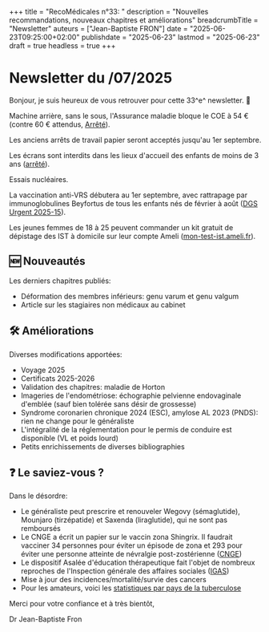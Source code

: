 +++
title = "RecoMédicales n°33: "
description = "Nouvelles recommandations, nouveaux chapitres et améliorations"
breadcrumbTitle = "Newsletter"
auteurs = ["Jean-Baptiste FRON"]
date = "2025-06-23T09:25:00+02:00"
publishdate = "2025-06-23"
lastmod = "2025-06-23"
draft = true
headless = true
+++

# Newsletter du /07/2025

Bonjour, je suis heureux de vous retrouver pour cette 33^e^ newsletter. 📰

Machine arrière, sans le sous, l'Assurance maladie bloque le COE à 54 € (contre 60 € attendus, [Arrêté](https://www.securite-sociale.fr/files/live/sites/SSFR/files/medias/COMITE_D-ALERTE/2025/Avis%20n%202%202025%20du%2018-06-2025.pdf)).

Les anciens arrêts de travail papier seront acceptés jusqu'au 1er septembre.

Les écrans sont interdits dans les lieux d'accueil des enfants de moins de 3 ans ([arrêté](https://solidarites.gouv.fr/protection-de-la-petite-enfance-publication-de-larrete-interdisant-lexposition-des-enfants-de-moins-de-3-ans-aux-ecrans-dans-les-lieux-daccueil-du-jeune-enfant)).

Essais nucléaires.

La vaccination anti-VRS débutera au 1er septembre, avec rattrapage par immunoglobulines Beyfortus de tous les enfants nés de février à août ([DGS Urgent 2025-15](https://sante.gouv.fr/professionnels/article/dgs-urgent)).

Les jeunes femmes de 18 à 25 peuvent commander un kit gratuit de dépistage des IST à domicile sur leur compte Ameli ([mon-test-ist.ameli.fr](https://mon-test-ist.ameli.fr)).

## 🆕 Nouveautés

Les derniers chapitres publiés:

- Déformation des membres inférieurs: genu varum et genu valgum
- Article sur les stagiaires non médicaux au cabinet

## 🛠️ Améliorations

Diverses modifications apportées:

- Voyage 2025
- Certificats 2025-2026
- Validation des chapitres: maladie de Horton
- Imageries de l'endométriose: échographie pelvienne endovaginale d'emblée (sauf bien tolérée sans désir de grossesse)
- Syndrome coronarien chronique 2024 (ESC), amylose AL 2023 (PNDS): rien ne change pour le généraliste
- L'intégralité de la réglementation pour le permis de conduire est disponible (VL et poids lourd)
- Petits enrichissements de diverses bibliographies

## ❓ Le saviez-vous ?

Dans le désordre:

- Le généraliste peut prescrire et renouveler Wegovy (sémaglutide), Mounjaro (tirzépatide) et Saxenda (liraglutide), qui ne sont pas remboursés
- Le CNGE a écrit un papier sur le vaccin zona Shingrix. Il faudrait vacciner 34 personnes pour éviter un épisode de zona et 293 pour éviter une personne atteinte de névralgie post-zostérienne ([CNGE](https://www.cnge.fr/wp-content/uploads/2025/06/250609-Vaccin_Zona.pdf))
- Le dispositif Asalée d'éducation thérapeutique fait l'objet de nombreux reproches de l'Inspection générale des affaires sociales ([IGAS](https://www.igas.gouv.fr/controle-de-la-gestion-et-du-deploiement-du-dispositif-asalee))
- Mise à jour des incidences/mortalité/survie des cancers
- Pour les amateurs, voici les [statistiques par pays de la tuberculose](https://worldhealthorg.shinyapps.io/tb_profiles/?_inputs_&tab=%22charts%22&lan=%22FR%22&entity_type=%22group%22&group_code=%22global%22)

Merci pour votre confiance et à très bientôt,

Dr Jean-Baptiste Fron
